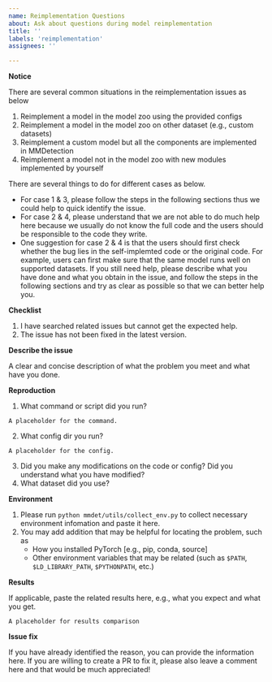 ```yaml
---
name: Reimplementation Questions
about: Ask about questions during model reimplementation
title: ''
labels: 'reimplementation'
assignees: ''

---
```


**Notice**

There are several common situations in the reimplementation issues as below
1. Reimplement a model in the model zoo using the provided configs
2. Reimplement a model in the model zoo on other dataset (e.g., custom datasets)
3. Reimplement a custom model but all the components are implemented in MMDetection
4. Reimplement a model not in the model zoo with new modules implemented by yourself

There are several things to do for different cases as below.
- For case 1 & 3, please follow the steps in the following sections thus we could help to quick identify the issue.
- For case 2 & 4, please understand that we are not able to do much help here because we usually do not know the full code and the users should be responsible to the code they write.
- One suggestion for case 2 & 4 is that the users should first check whether the bug lies in the self-implemted code or the original code. For example, users can first make sure that the same model runs well on supported datasets. If you still need help, please describe what you have done and what you obtain in the issue, and follow the steps in the following sections and try as clear as possible so that we can better help you.

**Checklist**
1. I have searched related issues but cannot get the expected help.
2. The issue has not been fixed in the latest version.

**Describe the issue**

A clear and concise description of what the problem you meet and what have you done.

**Reproduction**
1. What command or script did you run?
```
A placeholder for the command.
```
2. What config dir you run?
```
A placeholder for the config.
```
3. Did you make any modifications on the code or config? Did you understand what you have modified?
4. What dataset did you use?

**Environment**

1. Please run `python mmdet/utils/collect_env.py` to collect necessary environment infomation and paste it here.
2. You may add addition that may be helpful for locating the problem, such as
    - How you installed PyTorch [e.g., pip, conda, source]
    - Other environment variables that may be related (such as `$PATH`, `$LD_LIBRARY_PATH`, `$PYTHONPATH`, etc.)

**Results**

If applicable, paste the related results here, e.g., what you expect and what you get.
```
A placeholder for results comparison
```

**Issue fix**

If you have already identified the reason, you can provide the information here. If you are willing to create a PR to fix it, please also leave a comment here and that would be much appreciated!

